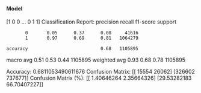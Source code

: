 #### Model
[1 0 0 ... 0 1 1]
Classification Report:
              precision    recall  f1-score   support

           0       0.05      0.37      0.08     41616
           1       0.97      0.69      0.81   1064279

    accuracy                           0.68   1105895
   macro avg       0.51      0.53      0.44   1105895
weighted avg       0.93      0.68      0.78   1105895

Accuracy: 0.6811053490611676
Confusion Matrix:
[[ 15554  26062]
 [326602 737677]]
Confusion Matrix (%):
[[ 1.40646264  2.35664326]
 [29.53282183 66.70407227]]
